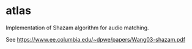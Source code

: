 # atlas

Implementation of Shazam algorithm for audio matching.

See https://www.ee.columbia.edu/~dpwe/papers/Wang03-shazam.pdf